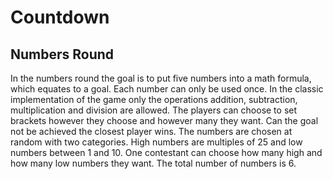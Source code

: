 # Countdown 
## Numbers Round
In the numbers round the goal is to put five numbers into a math formula, which equates to a goal.
Each number can only be used once.
In the classic implementation of the game only the operations addition, subtraction, multiplication and division are allowed.
The players can choose to set brackets however they choose and however many they want.
Can the goal not be achieved the closest player wins.
The numbers are chosen at random with two categories.
High numbers are multiples of 25 and low numbers between 1 and 10.
One contestant can choose how many high and how many low numbers they want.
The total number of numbers is 6.
